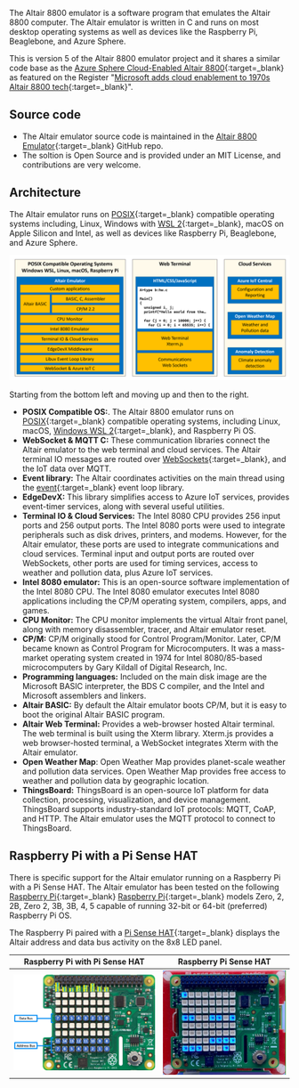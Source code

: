 The Altair 8800 emulator is a software program that emulates the Altair 8800 computer. The Altair emulator is written in C and runs on most desktop operating systems as well as devices like the Raspberry Pi, Beaglebone, and Azure Sphere.

This is version 5 of the Altair 8800 emulator project and it shares a similar code base as the [Azure Sphere Cloud-Enabled Altair 8800](https://github.com/AzureSphereCloudEnabledAltair8800/AltairOnAzureSphere){:target=_blank} as featured on the Register "[Microsoft adds cloud enablement to 1970s Altair 8800 tech](https://www.theregister.com/2021/07/16/altair_redux/){:target=_blank}".

## Source code

- The Altair emulator source code is maintained in the [Altair 8800 Emulator](https://github.com/gloveboxes/Altair-8800-Emulator){:target=_blank} GitHub repo.
- The soltion is Open Source and is provided under an MIT License, and contributions are very welcome.

## Architecture

The Altair emulator runs on [POSIX](https://en.wikipedia.org/wiki/POSIX){:target=_blank} compatible operating systems including, Linux, Windows with [WSL 2](https://docs.microsoft.com/en-us/windows/wsl/install){:target=_blank}, macOS on Apple Silicon and Intel, as well as devices like Raspberry Pi, Beaglebone, and Azure Sphere.

![The following diagram summarizes the Altair emulator architecture.](./img/Altair_8800_Application_Architecture.png)

Starting from the bottom left and moving up and then to the right.

- **POSIX Compatible OS:**. The Altair 8800 emulator runs on [POSIX](https://en.wikipedia.org/wiki/POSIX){:target=_blank} compatible operating systems, including Linux, macOS, [Windows WSL 2](https://docs.microsoft.com/windows/wsl){:target=_blank}, and Raspberry Pi OS.
- **WebSocket & MQTT C:** These communication libraries connect the Altair emulator to the web terminal and cloud services. The Altair terminal IO messages are routed over [WebSockets](https://en.wikipedia.org/wiki/WebSocket){:target=_blank}, and the IoT data over MQTT.
- **Event library:** The Altair coordinates activities on the main thread using the [event](https://libevent.org/){:target=_blank} event loop library.
- **EdgeDevX:** This library simplifies access to Azure IoT services, provides event-timer services, along with several useful utilities.
- **Terminal IO & Cloud Services:** The Intel 8080 CPU provides 256 input ports and 256 output ports. The Intel 8080 ports were used to integrate peripherals such as disk drives, printers, and modems. However, for the Altair emulator, these ports are used to integrate communications and cloud services. Terminal input and output ports are routed over WebSockets, other ports are used for timing services, access to weather and pollution data, plus Azure IoT services.
- **Intel 8080 emulator:** This is an open-source software implementation of the Intel 8080 CPU. The Intel 8080 emulator executes Intel 8080 applications including the CP/M operating system, compilers, apps, and games.
- **CPU Monitor:** The CPU monitor implements the virtual Altair front panel, along with memory disassembler, tracer, and Altair emulator reset.
- **CP/M:** CP/M originally stood for Control Program/Monitor. Later, CP/M became known as Control Program for Microcomputers. It was a mass-market operating system created in 1974 for Intel 8080/85-based microcomputers by Gary Kildall of Digital Research, Inc.
- **Programming languages:** Included on the main disk image are the Microsoft BASIC interpreter, the BDS C compiler, and the Intel and Microsoft assemblers and linkers.
- **Altair BASIC:** By default the Altair emulator boots CP/M, but it is easy to boot the original Altair BASIC program.
- **Altair Web Terminal:** Provides a web-browser hosted Altair terminal. The web terminal is built using the Xterm library. Xterm.js provides a web browser-hosted terminal, a WebSocket integrates Xterm with the Altair emulator.
- **Open Weather Map**: Open Weather Map provides planet-scale weather and pollution data services. Open Weather Map provides free access to weather and pollution data by geographic location.
- **ThingsBoard:** ThingsBoard is an open-source IoT platform for data collection, processing, visualization, and device management. ThingsBoard supports industry-standard IoT protocols: MQTT, CoAP, and HTTP. The Altair emulator uses the MQTT protocol to connect to ThingsBoard.

## Raspberry Pi with a Pi Sense HAT

There is specific support for the Altair emulator running on a Raspberry Pi with a Pi Sense HAT. The Altair emulator has been tested on the following [Raspberry Pi](https://www.raspberrypi.org/){:target=_blank}  [Raspberry Pi](https://www.raspberrypi.org/){:target=_blank} models Zero, 2, 2B, Zero 2, 3B, 3B, 4, 5 capable of running 32-bit or 64-bit (preferred) Raspberry Pi OS.

The Raspberry Pi paired with a [Pi Sense HAT](https://www.raspberrypi.com/products/sense-hat/){:target=_blank} displays the Altair address and data bus activity on the 8x8 LED panel.

| Raspberry Pi with Pi Sense HAT  | Raspberry Pi Sense HAT |
|--|--|
| ![The image shows the address and data bus LEDs](img/raspberry_pi_sense_hat_map.png) | ![The gif shows the address and data bus LEDs in action](img/raspberry_pi_sense_hat.gif) |
